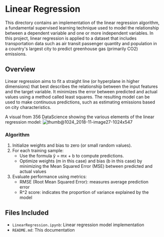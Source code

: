 # Linear Regression

This directory contains an implementation of the linear regression algorithm, a fundamental supervised learning technique used to model the relationship between a dependent variable and one or more independent variables. In this project, linear regression is applied to a dataset that includes transportation data such as air transit passenger quantity and population in a country's largest city to predict greenhouse gas (primarily CO2) emissions.

## Overview

Linear regression aims to fit a straight line (or hyperplane in higher dimensions) that best describes the relationship between the input features and the target variable. It minimizes the error between predicted and actual values using a method called least squares. The resulting model can be used to make continuous predictions, such as estimating emissions based on city characteristics.

A visual from 356 DataScience showing the various elements of the linear regression model:
![thumb@1024_2018-11-image27-1024x547](https://github.com/user-attachments/assets/b9953a98-e083-4301-b1f9-9875ca8ded85)


### Algorithm

1. Initialize weights and bias to zero (or small random values).
2. For each training sample:
   - Use the formula ŷ = mx + b to compute predictions.
   - Optimize weights (m in this case) and bias (b in this case) by minimizing the Mean Squared Error (MSE) between predicted and actual values
3. Evaluate performance using metrics:
   - RMSE (Root Mean Squared Error): measures average prediction error
   - R^2 score: indicates the proportion of variance explained by the model

## Files Included

- `LinearRegression.ipynb`: Linear regression model implementation
- `README.md`: This documentation
